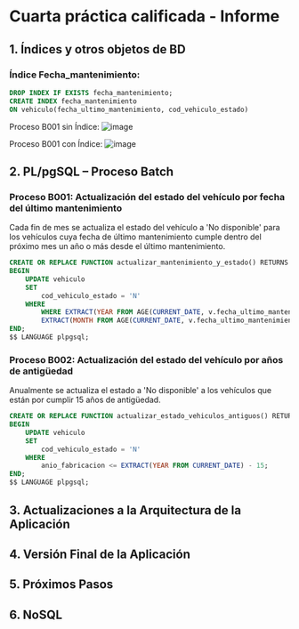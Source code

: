 # Cuarta práctica calificada - Informe      

## 1. Índices y otros objetos de BD
### Índice Fecha_mantenimiento:
```sql
DROP INDEX IF EXISTS fecha_mantenimiento;
CREATE INDEX fecha_mantenimiento
ON vehiculo(fecha_ultimo_mantenimiento, cod_vehiculo_estado)
```
Proceso B001 sin Índice:
![image](https://github.com/fiis-bd241/grupo01/assets/164358065/16591b4f-918c-4d1b-8f5f-8c3df1a2e379)

Proceso B001 con Índice:
![image](https://github.com/fiis-bd241/grupo01/assets/164358065/e84c9605-59f5-482d-adc0-d94f9467e6d0)

## 2. PL/pgSQL – Proceso Batch

### Proceso B001: Actualización del estado del vehículo por fecha del último mantenimiento

Cada fin de mes se actualiza el estado del vehículo a 'No disponible' para los vehículos cuya fecha de último mantenimiento cumple dentro del próximo mes un año o más desde el último mantenimiento.

```sql
CREATE OR REPLACE FUNCTION actualizar_mantenimiento_y_estado() RETURNS void AS $$
BEGIN
    UPDATE vehiculo
    SET
        cod_vehiculo_estado = 'N'
    WHERE 
        WHERE EXTRACT(YEAR FROM AGE(CURRENT_DATE, v.fecha_ultimo_mantenimiento))*12+
	    EXTRACT(MONTH FROM AGE(CURRENT_DATE, v.fecha_ultimo_mantenimiento))>=11
END;
$$ LANGUAGE plpgsql;
```

### Proceso B002: Actualización del estado del vehículo por años de antigüedad

Anualmente se actualiza el estado  a 'No disponible' a los vehículos que están por cumplir 15 años de antigüedad.

```sql
CREATE OR REPLACE FUNCTION actualizar_estado_vehiculos_antiguos() RETURNS void AS $$
BEGIN
    UPDATE vehiculo
    SET 
        cod_vehiculo_estado = 'N'
    WHERE 
        anio_fabricacion <= EXTRACT(YEAR FROM CURRENT_DATE) - 15;
END;
$$ LANGUAGE plpgsql;
```


## 3. Actualizaciones a la Arquitectura de la Aplicación

## 4. Versión Final de la Aplicación

## 5. Próximos Pasos

## 6. NoSQL
